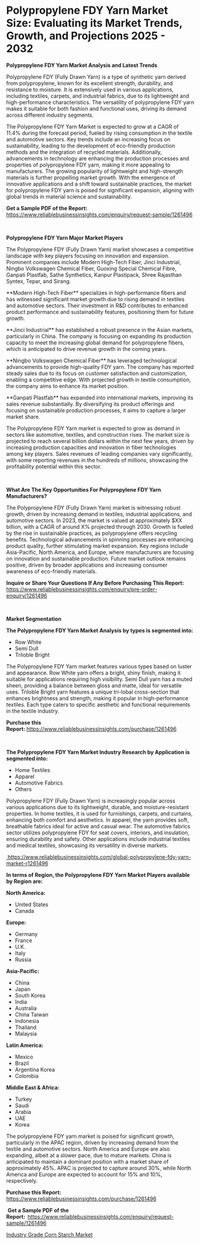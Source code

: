 <p><h1>Polypropylene FDY Yarn Market Size: Evaluating its Market Trends, Growth, and Projections 2025 - 2032</h1></p><p><strong>Polypropylene FDY Yarn Market Analysis and Latest Trends</strong></p>
<p><p>Polypropylene FDY (Fully Drawn Yarn) is a type of synthetic yarn derived from polypropylene, known for its excellent strength, durability, and resistance to moisture. It is extensively used in various applications, including textiles, carpets, and industrial fabrics, due to its lightweight and high-performance characteristics. The versatility of polypropylene FDY yarn makes it suitable for both fashion and functional uses, driving its demand across different industry segments.</p><p>The Polypropylene FDY Yarn Market is expected to grow at a CAGR of 11.4% during the forecast period, fueled by rising consumption in the textile and automotive sectors. Key trends include an increasing focus on sustainability, leading to the development of eco-friendly production methods and the integration of recycled materials. Additionally, advancements in technology are enhancing the production processes and properties of polypropylene FDY yarn, making it more appealing to manufacturers. The growing popularity of lightweight and high-strength materials is further propelling market growth. With the emergence of innovative applications and a shift toward sustainable practices, the market for polypropylene FDY yarn is poised for significant expansion, aligning with global trends in material science and sustainability.</p></p>
<p><strong>Get a Sample PDF of the Report:&nbsp;</strong> <a href="https://www.reliablebusinessinsights.com/enquiry/request-sample/1261496?utm_campaign=2214&utm_medium=2&utm_source=Github&utm_content=ia&utm_term=02022025&utm_id=polypropylene-fdy-yarn">https://www.reliablebusinessinsights.com/enquiry/request-sample/1261496</a></p>
<p>&nbsp;</p>
<p><strong>Polypropylene FDY Yarn Major Market Players</strong></p>
<p><p>The Polypropylene FDY (Fully Drawn Yarn) market showcases a competitive landscape with key players focusing on innovation and expansion. Prominent companies include Modern High-Tech Fiber, Jinci Industrial, Ningbo Volkswagen Chemical Fiber, Guoxing Special Chemical Fibre, Ganpati Plastfab, Sathe Synthetics, Kanpur Plastipack, Shree Rajasthan Syntex, Tepar, and Sirang.</p><p>**Modern High-Tech Fiber** specializes in high-performance fibers and has witnessed significant market growth due to rising demand in textiles and automotive sectors. Their investment in R&D contributes to enhanced product performance and sustainability features, positioning them for future growth.</p><p>**Jinci Industrial** has established a robust presence in the Asian markets, particularly in China. The company is focusing on expanding its production capacity to meet the increasing global demand for polypropylene fibers, which is anticipated to drive revenue growth in the coming years.</p><p>**Ningbo Volkswagen Chemical Fiber** has leveraged technological advancements to provide high-quality FDY yarn. The company has reported steady sales due to its focus on customer satisfaction and customization, enabling a competitive edge. With projected growth in textile consumption, the company aims to enhance its market position.</p><p>**Ganpati Plastfab** has expanded into international markets, improving its sales revenue substantially. By diversifying its product offerings and focusing on sustainable production processes, it aims to capture a larger market share.</p><p>The Polypropylene FDY Yarn market is expected to grow as demand in sectors like automotive, textiles, and construction rises. The market size is projected to reach several billion dollars within the next few years, driven by increasing production capacities and innovation in fiber technologies among key players. Sales revenues of leading companies vary significantly, with some reporting revenues in the hundreds of millions, showcasing the profitability potential within this sector.</p></p>
<p>&nbsp;</p>
<p><strong>What Are The Key Opportunities For Polypropylene FDY Yarn Manufacturers?</strong></p>
<p><p>The Polypropylene FDY (Fully Drawn Yarn) market is witnessing robust growth, driven by increasing demand in textiles, industrial applications, and automotive sectors. In 2023, the market is valued at approximately $XX billion, with a CAGR of around X% projected through 2030. Growth is fueled by the rise in sustainable practices, as polypropylene offers recycling benefits. Technological advancements in spinning processes are enhancing product quality, further stimulating market expansion. Key regions include Asia-Pacific, North America, and Europe, where manufacturers are focusing on innovation and sustainable production. Future market outlook remains positive, driven by broader applications and increasing consumer awareness of eco-friendly materials.</p></p>
<p><strong>Inquire or Share Your Questions If Any Before Purchasing This Report:</strong> <a href="https://www.reliablebusinessinsights.com/enquiry/pre-order-enquiry/1261496?utm_campaign=2214&utm_medium=2&utm_source=Github&utm_content=ia&utm_term=02022025&utm_id=polypropylene-fdy-yarn">https://www.reliablebusinessinsights.com/enquiry/pre-order-enquiry/1261496</a></p>
<p>&nbsp;</p>
<p><strong>Market Segmentation</strong></p>
<p><strong>The Polypropylene FDY Yarn Market Analysis by types is segmented into:</strong></p>
<p><ul><li>Row White</li><li>Semi Dull</li><li>Triloble Bright</li></ul></p>
<p><p>The Polypropylene FDY Yarn market features various types based on luster and appearance. Row White yarn offers a bright, shiny finish, making it suitable for applications requiring high visibility. Semi Dull yarn has a muted sheen, providing a balance between gloss and matte, ideal for versatile uses. Triloble Bright yarn features a unique tri-lobal cross-section that enhances brightness and strength, making it popular in high-performance textiles. Each type caters to specific aesthetic and functional requirements in the textile industry.</p></p>
<p><strong>Purchase this Report:&nbsp;</strong><a href="https://www.reliablebusinessinsights.com/purchase/1261496?utm_campaign=2214&utm_medium=2&utm_source=Github&utm_content=ia&utm_term=02022025&utm_id=polypropylene-fdy-yarn">https://www.reliablebusinessinsights.com/purchase/1261496</a></p>
<p>&nbsp;</p>
<p><strong>The Polypropylene FDY Yarn Market Industry Research by Application is segmented into:</strong></p>
<p><ul><li>Home Textiles</li><li>Apparel</li><li>Automotive Fabrics</li><li>Others</li></ul></p>
<p><p>Polypropylene FDY (Fully Drawn Yarn) is increasingly popular across various applications due to its lightweight, durable, and moisture-resistant properties. In home textiles, it is used for furnishings, carpets, and curtains, enhancing both comfort and aesthetics. In apparel, the yarn provides soft, breathable fabrics ideal for active and casual wear. The automotive fabrics sector utilizes polypropylene FDY for seat covers, interiors, and insulation, ensuring durability and safety. Other applications include industrial textiles and medical textiles, showcasing its versatility in diverse markets.</p></p>
<p><a href="https://www.reliablebusinessinsights.com/global-polypropylene-fdy-yarn-market-r1261496?utm_campaign=2214&utm_medium=2&utm_source=Github&utm_content=ia&utm_term=02022025&utm_id=polypropylene-fdy-yarn">&nbsp;https://www.reliablebusinessinsights.com/global-polypropylene-fdy-yarn-market-r1261496</a></p>
<p><strong>In terms of Region, the Polypropylene FDY Yarn Market Players available by Region are:</strong></p>
<p>
    <p> <strong> North America: </strong>
        <ul>
            <li>United States</li>
            <li>Canada</li>
        </ul>
        </p> 
    <p> <strong> Europe: </strong>
        <ul>
            <li>Germany</li>
            <li>France</li>
            <li>U.K.</li>
            <li>Italy</li>
            <li>Russia</li>
        </ul>
        </p> 
    <p> <strong> Asia-Pacific: </strong>
        <ul>
            <li>China</li>
            <li>Japan</li>
            <li>South Korea</li>
            <li>India</li>
            <li>Australia</li>
            <li>China Taiwan</li>
            <li>Indonesia</li>
            <li>Thailand</li>
            <li>Malaysia</li>
        </ul>
        </p> 
    <p> <strong> Latin America: </strong>
        <ul>
            <li>Mexico</li>
            <li>Brazil</li>
            <li>Argentina Korea</li>
            <li>Colombia</li>
        </ul>
        </p> 
    <p> <strong> Middle East & Africa: </strong>
        <ul>
            <li>Turkey</li>
            <li>Saudi</li>
            <li>Arabia</li>
            <li>UAE</li>
            <li>Korea</li>
        </ul>
    </p>
    </p>
<p><p>The polypropylene FDY yarn market is poised for significant growth, particularly in the APAC region, driven by increasing demand from the textile and automotive sectors. North America and Europe are also expanding, albeit at a slower pace, due to mature markets. China is anticipated to maintain a dominant position with a market share of approximately 45%. APAC is projected to capture around 30%, while North America and Europe are expected to account for 15% and 10%, respectively.</p></p>
<p><strong>Purchase this Report: </strong><a href="https://www.reliablebusinessinsights.com/purchase/1261496?utm_campaign=2214&utm_medium=2&utm_source=Github&utm_content=ia&utm_term=02022025&utm_id=polypropylene-fdy-yarn">https://www.reliablebusinessinsights.com/purchase/1261496</a></p>
<p>&nbsp;<strong>Get a Sample PDF of the Report:&nbsp;&nbsp;</strong><a href="https://www.reliablebusinessinsights.com/enquiry/request-sample/1261496?utm_campaign=2214&utm_medium=2&utm_source=Github&utm_content=ia&utm_term=02022025&utm_id=polypropylene-fdy-yarn">https://www.reliablebusinessinsights.com/enquiry/request-sample/1261496</a></p>
<p><strong></strong></p>
<p><p><a href="https://github.com/comasnickie/Market-Research-Report-List-1/blob/main/industry-grade-corn-starch-market.md?utm_campaign=2214&utm_medium=2&utm_source=Github&utm_content=ia&utm_term=02022025&utm_id=polypropylene-fdy-yarn">Industry Grade Corn Starch Market</a></p></p>